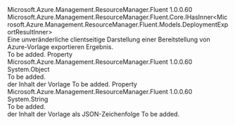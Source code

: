 <Type Name="IDeploymentExportResult" FullName="Microsoft.Azure.Management.ResourceManager.Fluent.IDeploymentExportResult">
  <TypeSignature Language="C#" Value="public interface IDeploymentExportResult : Microsoft.Azure.Management.ResourceManager.Fluent.Core.IHasInner&lt;Microsoft.Azure.Management.ResourceManager.Fluent.Models.DeploymentExportResultInner&gt;" />
  <TypeSignature Language="ILAsm" Value=".class public interface auto ansi abstract IDeploymentExportResult implements class Microsoft.Azure.Management.ResourceManager.Fluent.Core.IHasInner`1&lt;class Microsoft.Azure.Management.ResourceManager.Fluent.Models.DeploymentExportResultInner&gt;" />
  <TypeSignature Language="DocId" Value="T:Microsoft.Azure.Management.ResourceManager.Fluent.IDeploymentExportResult" />
  <TypeSignature Language="VB.NET" Value="Public Interface IDeploymentExportResult&#xA;Implements IHasInner(Of DeploymentExportResultInner)" />
  <TypeSignature Language="F#" Value="type IDeploymentExportResult = interface&#xA;    interface IHasInner&lt;DeploymentExportResultInner&gt;" />
  <AssemblyInfo>
    <AssemblyName>Microsoft.Azure.Management.ResourceManager.Fluent</AssemblyName>
    <AssemblyVersion>1.0.0.60</AssemblyVersion>
  </AssemblyInfo>
  <Interfaces>
    <Interface>
      <InterfaceName>Microsoft.Azure.Management.ResourceManager.Fluent.Core.IHasInner&lt;Microsoft.Azure.Management.ResourceManager.Fluent.Models.DeploymentExportResultInner&gt;</InterfaceName>
    </Interface>
  </Interfaces>
  <Docs>
    <summary>
            Eine unveränderliche clientseitige Darstellung einer Bereitstellung von Azure-Vorlage exportieren Ergebnis.
            </summary>
    <remarks>To be added.</remarks>
  </Docs>
  <Members>
    <Member MemberName="Template">
      <MemberSignature Language="C#" Value="public object Template { get; }" />
      <MemberSignature Language="ILAsm" Value=".property instance object Template" />
      <MemberSignature Language="DocId" Value="P:Microsoft.Azure.Management.ResourceManager.Fluent.IDeploymentExportResult.Template" />
      <MemberSignature Language="VB.NET" Value="Public ReadOnly Property Template As Object" />
      <MemberSignature Language="F#" Value="member this.Template : obj" Usage="Microsoft.Azure.Management.ResourceManager.Fluent.IDeploymentExportResult.Template" />
      <MemberType>Property</MemberType>
      <AssemblyInfo>
        <AssemblyName>Microsoft.Azure.Management.ResourceManager.Fluent</AssemblyName>
        <AssemblyVersion>1.0.0.60</AssemblyVersion>
      </AssemblyInfo>
      <ReturnValue>
        <ReturnType>System.Object</ReturnType>
      </ReturnValue>
      <Docs>
        <summary>To be added.</summary>
        <value>der Inhalt der Vorlage</value>
        <remarks>To be added.</remarks>
      </Docs>
    </Member>
    <Member MemberName="TemplateAsJson">
      <MemberSignature Language="C#" Value="public string TemplateAsJson { get; }" />
      <MemberSignature Language="ILAsm" Value=".property instance string TemplateAsJson" />
      <MemberSignature Language="DocId" Value="P:Microsoft.Azure.Management.ResourceManager.Fluent.IDeploymentExportResult.TemplateAsJson" />
      <MemberSignature Language="VB.NET" Value="Public ReadOnly Property TemplateAsJson As String" />
      <MemberSignature Language="F#" Value="member this.TemplateAsJson : string" Usage="Microsoft.Azure.Management.ResourceManager.Fluent.IDeploymentExportResult.TemplateAsJson" />
      <MemberType>Property</MemberType>
      <AssemblyInfo>
        <AssemblyName>Microsoft.Azure.Management.ResourceManager.Fluent</AssemblyName>
        <AssemblyVersion>1.0.0.60</AssemblyVersion>
      </AssemblyInfo>
      <ReturnValue>
        <ReturnType>System.String</ReturnType>
      </ReturnValue>
      <Docs>
        <summary>To be added.</summary>
        <value>der Inhalt der Vorlage als JSON-Zeichenfolge</value>
        <remarks>To be added.</remarks>
      </Docs>
    </Member>
  </Members>
</Type>